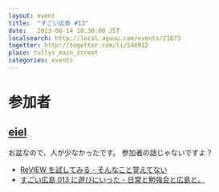 ```yaml
---
layout: event
title:  "すごい広島 #13"
date:   2013-08-14 18:30:00 JST
localsearch: http://local.aguuu.com/events/21673
togetter: http://togetter.com/li/548912
place: tullys_main_street
categories: events
---
```


# 参加者

## [eiel](http://eiel.info/)

お盆なので、人が少なかったです。
参加者の話じゃないですよ？

* [ReVIEW を試してみる - そんなこと覚えてない](http://blog.eiel.info/blog/2013/08/14/review-setup/)
* [すごい広島 013 に遊びにいった - 日常と勉強会と広島と。
](http://eielh-life.tumblr.com/post/58235465280/013)
